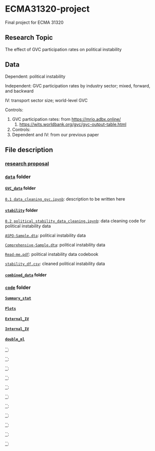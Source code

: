 # ECMA31320-project
Final project for ECMA 31320 

## Research Topic

The effect of GVC participation rates on political instability 

## Data

Dependent: political instability 

Independent: GVC participation rates by industry sector; mixed, forward, and backward

IV: transport sector size; world-level GVC

Controls: 

1. GVC participation rates: from https://mrio.adbx.online/
   1. https://wits.worldbank.org/gvc/gvc-output-table.html
2. Controls: 
3. Dependent and IV: from our previous paper 

## File description

### [research proposal](https://github.com/wanranzhao/ECMA31320-project/blob/main/GVC%20and%20Political%20Stability%20-%20Research%20Proposal.docx)


### [`data`](https://github.com/wanranzhao/ECMA31320-project/tree/main/data) folder

#### [`GVC_data`](https://github.com/wanranzhao/ECMA31320-project/tree/main/data/GVC_data) folder

[`0.1 data_cleaning_gvc.ipynb`](https://github.com/wanranzhao/ECMA31320-project/blob/main/data/GVC_data/0.1%20data_cleaning_gvc.ipynb): description to be written here

#### [`stability`](https://github.com/wanranzhao/ECMA31320-project/tree/main/data/stability) folder

[`0.2 political_stability_data_cleaning.ipynb`](https://github.com/wanranzhao/ECMA31320-project/blob/main/data/stability/0.2%20political_stability_data_cleaning.ipynb): data cleaning code for political instability data

[`ASPO-Sample.dta`](https://github.com/wanranzhao/ECMA31320-project/blob/main/data/stability/ASPO-Sample.dta): political instability data

[`Comprehensive-Sample.dta`](https://github.com/wanranzhao/ECMA31320-project/blob/main/data/stability/Comprehensive-Sample.dta): political instability data

[`Read-me.pdf`](https://github.com/wanranzhao/ECMA31320-project/blob/main/data/stability/Read-me.pdf): political instability data codebook

[`stability_df.csv`](https://github.com/wanranzhao/ECMA31320-project/blob/main/data/stability/stability_df.csv): cleaned political instability data

#### [`combined_data`](https://github.com/wanranzhao/ECMA31320-project/tree/main/data/combined_data) folder




### [`code`](https://github.com/wanranzhao/ECMA31320-project/tree/main/code) folder

#### [`Summary_stat`](https://github.com/wanranzhao/ECMA31320-project/tree/main/code/Summary_stat)


#### [`Plots`](https://github.com/wanranzhao/ECMA31320-project/tree/main/code/Plots)


#### [`External_IV`](https://github.com/wanranzhao/ECMA31320-project/tree/main/code/External_IV)


#### [`Internal_IV`](https://github.com/wanranzhao/ECMA31320-project/tree/main/code/Internal_IV)


#### [`double_ml`](https://github.com/wanranzhao/ECMA31320-project/tree/main/code/double_ml)

[``]():

[``]():

[``]():

[``]():

[``]():

[``]():

[``]():

[``]():

[``]():

[``]():

[``]():
